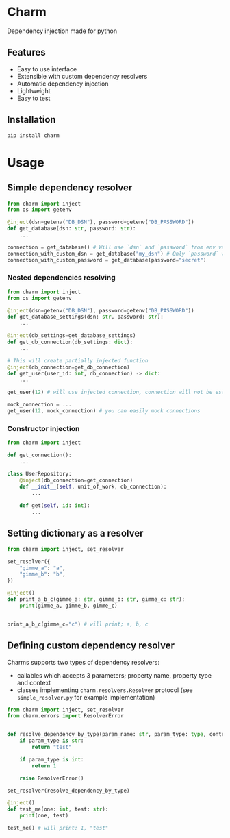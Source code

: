 # Charm
Dependency injection made for python

## Features

- Easy to use interface
- Extensible with custom dependency resolvers
- Automatic dependency injection
- Lightweight
- Easy to test

## Installation

```
pip install charm
```

# Usage

## Simple dependency resolver

```python
from charm import inject
from os import getenv

@inject(dsn=getenv("DB_DSN"), password=getenv("DB_PASSWORD"))
def get_database(dsn: str, password: str):
    ...

connection = get_database() # Will use `dsn` and `password` from env vars
connection_with_custom_dsn = get_database("my_dsn") # Only `password` will be taken from env vars
connection_with_custom_password = get_database(password="secret")
```

### Nested dependencies resolving
```python
from charm import inject
from os import getenv

@inject(dsn=getenv("DB_DSN"), password=getenv("DB_PASSWORD"))
def get_database_settings(dsn: str, password: str):
    ...

@inject(db_settings=get_database_settings)
def get_db_connection(db_settings: dict):
    ...

# This will create partially injected function
@inject(db_connection=get_db_connection)
def get_user(user_id: int, db_connection) -> dict:
    ...

get_user(12) # will use injected connection, connection will not be established until `get_user` function is called.

mock_connection = ...
get_user(12, mock_connection) # you can easily mock connections
```

### Constructor injection
```python
from charm import inject

def get_connection():
    ...

class UserRepository:
    @inject(db_connection=get_connection)
    def __init__(self, unit_of_work, db_connection):
        ...
    
    def get(self, id: int):
        ...
```

## Setting dictionary as a resolver

```python
from charm import inject, set_resolver

set_resolver({
    "gimme_a": "a",
    "gimme_b": "b",
})

@inject()
def print_a_b_c(gimme_a: str, gimme_b: str, gimme_c: str):
    print(gimme_a, gimme_b, gimme_c)


print_a_b_c(gimme_c="c") # will print; a, b, c
```

## Defining custom dependency resolver

Charms supports two types of dependency resolvers:
- callables which accepts 3 parameters; property name, property type and context
- classes implementing `charm.resolvers.Resolver` protocol (see `simple_resolver.py` for example implementation)

```python
from charm import inject, set_resolver
from charm.errors import ResolverError


def resolve_dependency_by_type(param_name: str, param_type: type, context):
    if param_type is str:
        return "test"

    if param_type is int:
        return 1

    raise ResolverError()

set_resolver(resolve_dependency_by_type)

@inject()
def test_me(one: int, test: str):
    print(one, test)

test_me() # will print: 1, "test"
```
